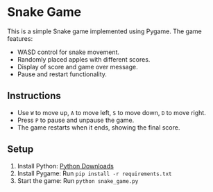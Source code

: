 # Snake Game

This is a simple Snake game implemented using Pygame. The game features:

- WASD control for snake movement.
- Randomly placed apples with different scores.
- Display of score and game over message.
- Pause and restart functionality.

## Instructions

- Use `W` to move up, `A` to move left, `S` to move down, `D` to move right.
- Press `P` to pause and unpause the game.
- The game restarts when it ends, showing the final score.

## Setup

1. Install Python: [Python Downloads](https://www.python.org/downloads/)
2. Install Pygame: Run `pip install -r requirements.txt`
3. Start the game: Run `python snake_game.py`
